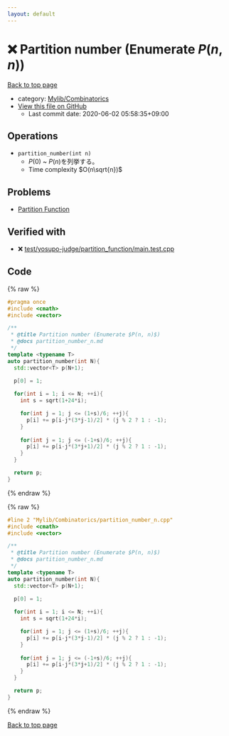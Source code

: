 ```yaml
---
layout: default
---
```


<!-- mathjax config similar to math.stackexchange -->
<script type="text/javascript" async
  src="https://cdnjs.cloudflare.com/ajax/libs/mathjax/2.7.5/MathJax.js?config=TeX-MML-AM_CHTML">
</script>
<script type="text/x-mathjax-config">
  MathJax.Hub.Config({
    TeX: { equationNumbers: { autoNumber: "AMS" }},
    tex2jax: {
      inlineMath: [ ['$','$'] ],
      processEscapes: true
    },
    "HTML-CSS": { matchFontHeight: false },
    displayAlign: "left",
    displayIndent: "2em"
  });
</script>

<script type="text/javascript" src="https://cdnjs.cloudflare.com/ajax/libs/jquery/3.4.1/jquery.min.js"></script>
<script src="https://cdn.jsdelivr.net/npm/jquery-balloon-js@1.1.2/jquery.balloon.min.js" integrity="sha256-ZEYs9VrgAeNuPvs15E39OsyOJaIkXEEt10fzxJ20+2I=" crossorigin="anonymous"></script>
<script type="text/javascript" src="../../../assets/js/copy-button.js"></script>
<link rel="stylesheet" href="../../../assets/css/copy-button.css" />


# :x: Partition number (Enumerate $P(n, n)$)

<a href="../../../index.html">Back to top page</a>

* category: <a href="../../../index.html#8fcb53b240254087f9d87015c4533bd0">Mylib/Combinatorics</a>
* <a href="{{ site.github.repository_url }}/blob/master/Mylib/Combinatorics/partition_number_n.cpp">View this file on GitHub</a>
    - Last commit date: 2020-06-02 05:58:35+09:00




## Operations

- `partition_number(int n)`
	- $P(0)$ ~ $P(n)$を列挙する。
	- Time complexity $O(n\sqrt{n})$

## Problems

- [Partition Function](https://judge.yosupo.jp/problem/partition_function)


## Verified with

* :x: <a href="../../../verify/test/yosupo-judge/partition_function/main.test.cpp.html">test/yosupo-judge/partition_function/main.test.cpp</a>


## Code

<a id="unbundled"></a>
{% raw %}
```cpp
#pragma once
#include <cmath>
#include <vector>

/**
 * @title Partition number (Enumerate $P(n, n)$)
 * @docs partition_number_n.md
 */
template <typename T>
auto partition_number(int N){
  std::vector<T> p(N+1);
  
  p[0] = 1;

  for(int i = 1; i <= N; ++i){
    int s = sqrt(1+24*i);

    for(int j = 1; j <= (1+s)/6; ++j){
      p[i] += p[i-j*(3*j-1)/2] * (j % 2 ? 1 : -1);
    }
    
    for(int j = 1; j <= (-1+s)/6; ++j){
      p[i] += p[i-j*(3*j+1)/2] * (j % 2 ? 1 : -1);
    }
  }

  return p;
}

```
{% endraw %}

<a id="bundled"></a>
{% raw %}
```cpp
#line 2 "Mylib/Combinatorics/partition_number_n.cpp"
#include <cmath>
#include <vector>

/**
 * @title Partition number (Enumerate $P(n, n)$)
 * @docs partition_number_n.md
 */
template <typename T>
auto partition_number(int N){
  std::vector<T> p(N+1);
  
  p[0] = 1;

  for(int i = 1; i <= N; ++i){
    int s = sqrt(1+24*i);

    for(int j = 1; j <= (1+s)/6; ++j){
      p[i] += p[i-j*(3*j-1)/2] * (j % 2 ? 1 : -1);
    }
    
    for(int j = 1; j <= (-1+s)/6; ++j){
      p[i] += p[i-j*(3*j+1)/2] * (j % 2 ? 1 : -1);
    }
  }

  return p;
}

```
{% endraw %}

<a href="../../../index.html">Back to top page</a>

